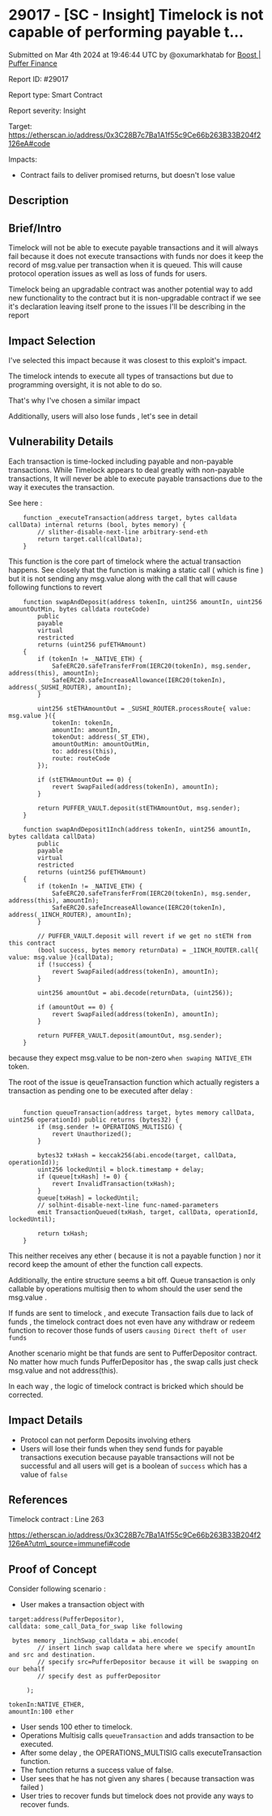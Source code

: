 # 29017 - \[SC - Insight] Timelock is not capable of performing payable t...

Submitted on Mar 4th 2024 at 19:46:44 UTC by @oxumarkhatab for [Boost | Puffer Finance](https://immunefi.com/bounty/pufferfinance-boost/)

Report ID: #29017

Report type: Smart Contract

Report severity: Insight

Target: https://etherscan.io/address/0x3C28B7c7Ba1A1f55c9Ce66b263B33B204f2126eA#code

Impacts:

* Contract fails to deliver promised returns, but doesn't lose value

## Description

## Brief/Intro

Timelock will not be able to execute payable transactions and it will always fail because it does not execute transactions with funds nor does it keep the record of msg.value per transaction when it is queued. This will cause protocol operation issues as well as loss of funds for users.

Timelock being an upgradable contract was another potential way to add new functionality to the contract but it is non-upgradable contract if we see it's declaration leaving itself prone to the issues I'll be describing in the report

## Impact Selection

I've selected this impact because it was closest to this exploit's impact.

The timelock intends to execute all types of transactions but due to programming oversight, it is not able to do so.

That's why I've chosen a similar impact

Additionally, users will also lose funds , let's see in detail

## Vulnerability Details

Each transaction is time-locked including payable and non-payable transactions. While Timelock appears to deal greatly with non-payable transactions, It will never be able to execute payable transactions due to the way it executes the transaction.

See here :

```solidity
    function _executeTransaction(address target, bytes calldata callData) internal returns (bool, bytes memory) {
        // slither-disable-next-line arbitrary-send-eth
        return target.call(callData);
    }

```

This function is the core part of timelock where the actual transaction happens. See closely that the function is making a static call ( which is fine ) but it is not sending any msg.value along with the call that will cause following functions to revert

```solidity
    function swapAndDeposit(address tokenIn, uint256 amountIn, uint256 amountOutMin, bytes calldata routeCode)
        public
        payable
        virtual
        restricted
        returns (uint256 pufETHAmount)
    {
        if (tokenIn != _NATIVE_ETH) {
            SafeERC20.safeTransferFrom(IERC20(tokenIn), msg.sender, address(this), amountIn);
            SafeERC20.safeIncreaseAllowance(IERC20(tokenIn), address(_SUSHI_ROUTER), amountIn);
        }

        uint256 stETHAmountOut = _SUSHI_ROUTER.processRoute{ value: msg.value }({
            tokenIn: tokenIn,
            amountIn: amountIn,
            tokenOut: address(_ST_ETH),
            amountOutMin: amountOutMin,
            to: address(this),
            route: routeCode
        });

        if (stETHAmountOut == 0) {
            revert SwapFailed(address(tokenIn), amountIn);
        }

        return PUFFER_VAULT.deposit(stETHAmountOut, msg.sender);
    }

    function swapAndDeposit1Inch(address tokenIn, uint256 amountIn, bytes calldata callData)
        public
        payable
        virtual
        restricted
        returns (uint256 pufETHAmount)
    {
        if (tokenIn != _NATIVE_ETH) {
            SafeERC20.safeTransferFrom(IERC20(tokenIn), msg.sender, address(this), amountIn);
            SafeERC20.safeIncreaseAllowance(IERC20(tokenIn), address(_1INCH_ROUTER), amountIn);
        }

        // PUFFER_VAULT.deposit will revert if we get no stETH from this contract
        (bool success, bytes memory returnData) = _1INCH_ROUTER.call{ value: msg.value }(callData);
        if (!success) {
            revert SwapFailed(address(tokenIn), amountIn);
        }

        uint256 amountOut = abi.decode(returnData, (uint256));

        if (amountOut == 0) {
            revert SwapFailed(address(tokenIn), amountIn);
        }

        return PUFFER_VAULT.deposit(amountOut, msg.sender);
    }
```

because they expect msg.value to be non-zero `when swaping NATIVE_ETH` token.

The root of the issue is qeueTransaction function which actually registers a transaction as pending one to be executed after delay :

```solidity

    function queueTransaction(address target, bytes memory callData, uint256 operationId) public returns (bytes32) {
        if (msg.sender != OPERATIONS_MULTISIG) {
            revert Unauthorized();
        }

        bytes32 txHash = keccak256(abi.encode(target, callData, operationId));
        uint256 lockedUntil = block.timestamp + delay;
        if (queue[txHash] != 0) {
            revert InvalidTransaction(txHash);
        }
        queue[txHash] = lockedUntil;
        // solhint-disable-next-line func-named-parameters
        emit TransactionQueued(txHash, target, callData, operationId, lockedUntil);

        return txHash;
    }
```

This neither receives any ether ( because it is not a payable function ) nor it record keep the amount of ether the function call expects.

Additionally, the entire structure seems a bit off. Queue transaction is only callable by operations multisig then to whom should the user send the msg.value .

If funds are sent to timelock , and execute Transaction fails due to lack of funds , the timelock contract does not even have any withdraw or redeem function to recover those funds of users `causing Direct theft of user funds`

Another scenario might be that funds are sent to PufferDepositor contract. No matter how much funds PufferDepositor has , the swap calls just check msg.value and not address(this).

In each way , the logic of timelock contract is bricked which should be corrected.

## Impact Details

* Protocol can not perform Deposits involving ethers
* Users will lose their funds when they send funds for payable transactions execution because payable transactions will not be successful and all users will get is a boolean of `success` which has a value of `false`

## References

Timelock contract : Line 263

https://etherscan.io/address/0x3C28B7c7Ba1A1f55c9Ce66b263B33B204f2126eA?utm\_source=immunefi#code

## Proof of Concept

Consider following scenario :

* User makes a transaction object with

```
target:address(PufferDepositor),
calldata: some_call_Data_for_swap like following

 bytes memory _1inchSwap_calldata = abi.encode(
        // insert 1inch swap calldata here where we specify amountIn and src and destination.
        // specify src=PufferDepositor because it will be swapping on our behalf
        // specify dest as pufferDepositor

     );

tokenIn:NATIVE_ETHER,
amountIn:100 ether
```

* User sends 100 ether to timelock.
* Operations Multisig calls `queueTransaction` and adds transaction to be executed.
* After some delay , the OPERATIONS\_MULTISIG calls executeTransaction function.
* The function returns a success value of false.
* User sees that he has not given any shares ( because transaction was failed )
* User tries to recover funds but timelock does not provide any ways to recover funds.
